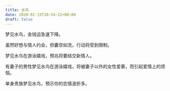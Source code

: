 ```yaml
---
title: 水鸟
date: 2020-02-15T20:54:12+08:00
draft: false
---
```


梦见水鸟，金钱运急速下降。

虽然好想与情人约会，但囊空如洗，行动将受到限制。

梦见水鸟在游泳嬉戏，预兆将要结交新情人。

有妻子的男性梦见水鸟在游泳嬉戏，将被妻子以外的女性爱慕，而引起爱情上的烦恼。

单身贵族梦见水鸟，预示你的恋情波折多。

